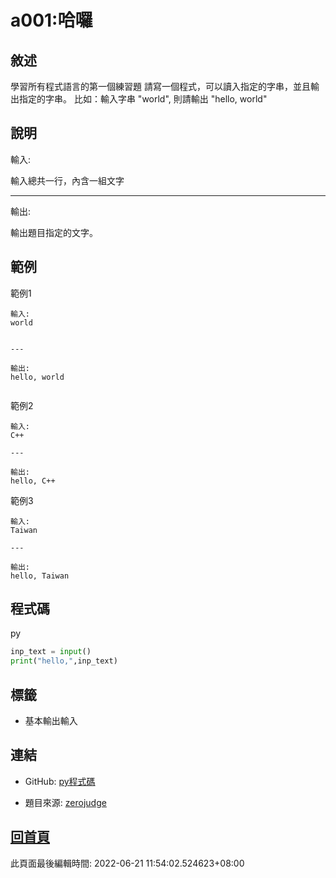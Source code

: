 # a001:哈囉

## 敘述

學習所有程式語言的第一個練習題 請寫一個程式，可以讀入指定的字串，並且輸出指定的字串。
比如：輸入字串 "world", 則請輸出 "hello, world"


## 說明

輸入:

輸入總共一行，內含一組文字

---

輸出:

輸出題目指定的文字。

## 範例
範例1

```
輸入:
world

---

輸出:
hello, world

```
範例2

```
輸入:
C++

---

輸出:
hello, C++

```
範例3

```
輸入:
Taiwan

---

輸出:
hello, Taiwan

```

## 程式碼
py

```py
inp_text = input()
print("hello,",inp_text)

```

## 標籤
- 基本輸出輸入


## 連結
- GitHub: [py程式碼](https://github.com/henryleecode23/solve_record/blob/main/zerojudge/a001/main.py)


- 題目來源: [zerojudge](https://zerojudge.tw/ShowProblem?problemid=a001)

## [回首頁](https://henryleecode23.github.io/solve_record/)

此頁面最後編輯時間: 2022-06-21 11:54:02.524623+08:00
